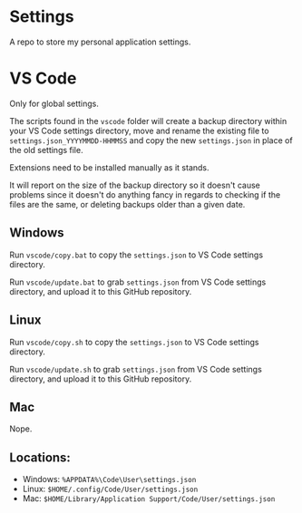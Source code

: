 # Settings
A repo to store my personal application settings.

# VS Code
Only for global settings.

The scripts found in the `vscode` folder will create a backup directory within your VS Code settings directory, move and rename the existing file to `settings.json_YYYYMMDD-HHMMSS` and copy the new `settings.json` in place of the old settings file.

Extensions need to be installed manually as it stands.

It will report on the size of the backup directory so it doesn't cause problems since it doesn't do anything fancy in regards to checking if the files are the same, or deleting backups older than a given date.

## Windows
Run `vscode/copy.bat` to copy the `settings.json` to VS Code settings directory.

Run `vscode/update.bat` to grab `settings.json` from VS Code settings directory, and upload it to this GitHub repository.

## Linux
Run `vscode/copy.sh` to copy the `settings.json` to VS Code settings directory.

Run `vscode/update.sh` to grab `settings.json` from VS Code settings directory, and upload it to this GitHub repository.

## Mac
Nope.

## Locations:

* Windows: `%APPDATA%\Code\User\settings.json`
* Linux: `$HOME/.config/Code/User/settings.json`
* Mac: `$HOME/Library/Application Support/Code/User/settings.json`